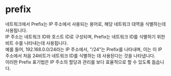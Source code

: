 # prefix
네트워크에서 Prefix는 IP 주소에서 사용되는 용어로, 해당 네트워크 대역을 식별하는데 사용됩니다.  
IP 주소는 네트워크 ID와 호스트 ID로 구성되며, Prefix는 네트워크 ID를 식별하기 위한 비트 수를 나타내는데 사용됩니다.  
예를 들어, 192.168.0.0/24라는 IP 주소에서, "/24"는 Prefix를 나타내며, 이는 이 IP 주소에서 처음 24비트가 네트워크 ID를 식별하는 데 사용된다는 것을 나타냅니다.  
이러한 Prefix 표기법은 IP 주소의 할당과 관리를 보다 효율적으로 할 수 있도록 돕습니다.
